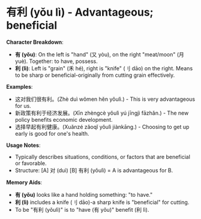 # **有利 (yǒu lì) - Advantageous; beneficial**

**Character Breakdown**:  
- **有 (yǒu)**: On the left is "hand" (又 yòu), on the right "meat/moon" (月 yuè). Together: to have, possess.  
- **利 (lì)**: Left is "grain" (禾 hé), right is "knife" (刂 dāo) on the right. Means to be sharp or beneficial-originally from cutting grain effectively.

**Examples**:  
- 这对我们很有利。(Zhè duì wǒmen hěn yǒulì.) - This is very advantageous for us.  
- 新政策有利于经济发展。(Xīn zhèngcè yǒulì yú jīngjì fāzhǎn.) - The new policy benefits economic development.  
- 选择早起有利健康。(Xuǎnzé zǎoqǐ yǒulì jiànkāng.) - Choosing to get up early is good for one's health.

**Usage Notes**:  
- Typically describes situations, conditions, or factors that are beneficial or favorable.  
- Structure: [A] 对 (duì) [B] 有利 (yǒulì) = A is advantageous for B.

**Memory Aids**:  
- **有 (yǒu)** looks like a hand holding something: "to have."  
- **利 (lì)** includes a knife (刂 dāo)-a sharp knife is "beneficial" for cutting.  
- To be "有利 (yǒulì)" is to "have (有 yǒu)" benefit (利 lì).